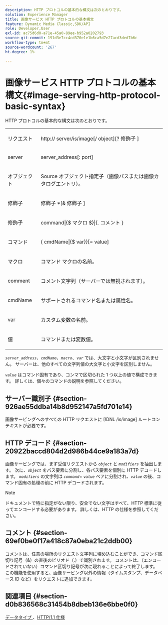 ```yaml
---
description: HTTP プロトコルの基本的な構文は次のとおりです。
solution: Experience Manager
title: 画像サービス HTTP プロトコルの基本構文
feature: Dynamic Media Classic,SDK/API
role: Developer,User
exl-id: ac75d6d0-a71e-45a0-89ee-b952a0202793
source-git-commit: 191d3e7cc4cd370e1e1b6ca5d7e27acd3ded7b6c
workflow-type: tm+mt
source-wordcount: '267'
ht-degree: 1%

---
```


# 画像サービス HTTP プロトコルの基本構文{#image-serving-http-protocol-basic-syntax}

HTTP プロトコルの基本的な構文は次のとおりです。

<table id="simpletable_854C20D4C42247B99D9F123543C17E7C"> 
 <tr class="strow"> 
  <td class="stentry"> <p><span class="codeph"> <span class="varname"> リクエスト </span> </span> </p> </td> 
  <td class="stentry"> <p> <span class="filepath">http://<span class="varname"> server</span>/is/image[/<span class="varname"> object</span>][?<span class="varname"> 修飾子 </span>]</span> </p> </td> 
 </tr> 
 <tr class="strow"> 
  <td class="stentry"> <p><span class="codeph"> <span class="varname"> server </span> </span> </p></td> 
  <td class="stentry"> <p> <span class="codeph"> <span class="varname"> server_address</span>[:<span class="varname"> port</span>]</span> </p> </td> 
 </tr> 
 <tr class="strow"> 
  <td class="stentry"> <p><span class="codeph"> <span class="varname"> オブジェクト </span> </span> </p></td> 
  <td class="stentry"> <p>Source オブジェクト指定子（画像パスまたは画像カタログエントリ）。 </p> </td> 
 </tr> 
 <tr class="strow"> 
  <td class="stentry"> <p><span class="codeph"> <span class="varname"> 修飾子 </span> </span> </p></td> 
  <td class="stentry"> <p><span class="codeph"> <span class="varname"> 修飾子 </span>*[&amp;<span class="varname"> 修飾子 </span>]</span> </p> </td> 
 </tr> 
 <tr class="strow"> 
  <td class="stentry"> <p><span class="codeph"> <span class="varname"> 修飾子 </span> </span> </p></td> 
  <td class="stentry"> <p><span class="codeph">command|{$<span class="varname"> マクロ </span>$}|{.<span class="varname"> コメント </span>}</span> </p></td> 
 </tr> 
 <tr class="strow"> 
  <td class="stentry"> <p><span class="codeph"> <span class="varname"> コマンド </span> </span> </p> </td> 
  <td class="stentry"> <p>{<span class="varname"> cmdName</span>|{$<span class="varname"> var</span>}}[=<span class="varname"> value</span>] </p></td> 
 </tr> 
 <tr class="strow"> 
  <td class="stentry"> <p><span class="codeph"> <span class="varname"> マクロ </span> </span> </p> </td> 
  <td class="stentry"> <p>コマンド マクロの名前。</p></td> 
 </tr> 
 <tr class="strow"> 
  <td class="stentry"> <p><span class="codeph"> <span class="varname"> comment</span> </span> </p></td> 
  <td class="stentry"> <p>コメント文字列（サーバーでは無視されます）。</p></td> 
 </tr> 
 <tr class="strow"> 
  <td class="stentry"> <p><span class="codeph"> <span class="varname"> cmdName</span> </span> </p></td> 
  <td class="stentry"> <p>サポートされるコマンド名または属性名。</p></td> 
 </tr> 
 <tr class="strow"> 
  <td class="stentry"> <p><span class="codeph"> <span class="varname"> var</span> </span> </p> </td> 
  <td class="stentry"> <p>カスタム変数の名前。</p></td> 
 </tr> 
 <tr class="strow"> 
  <td class="stentry"> <p><span class="codeph"> <span class="varname"> 値 </span> </span> </p></td> 
  <td class="stentry"> <p>コマンドまたは変数値。 </p></td> 
 </tr> 
</table>

*`server_address`*、*`cmdName`*、*`macro`*、*`var`* では、大文字と小文字が区別されません。 サーバーは、他のすべての文字列値の大文字と小文字を区別しません。

*`value`* はコマンド固有であり、コンマで区切られた 1 つ以上の値で構成できます。 詳しくは、個々のコマンドの説明を参照してください。

## サーバー識別子 {#section-926ae55ddba14b8d952147a5fd701e14}

画像サービングへのすべての HTTP リクエストに [!DNL /is/image] ルートコンテキストが必要です。

## HTTP デコード {#section-20922baccd804d2d986b44ce9a183a7d}

画像サービングでは、まず受信リクエストから *`object`* と *`modifiers`* を抽出します。 次に、*`object`* をパス要素に分割し、各パス要素を個別に HTTP デコードします。 *`modifiers`* の文字列は *`command`*= *`value`* ペアに分割され、*`value`* の後、コマンド固有の処理の前に HTTP デコードされます。

>[!NOTE]
>
>ドキュメントで特に指定がない限り、安全でない文字はすべて、HTTP 標準に従ってエンコードする必要があります。 詳しくは、HTTP の仕様を参照してください。

## コメント {#section-69ef0be0f17a418c87a0eba21c2ddb00}

コメントは、任意の場所のリクエスト文字列に埋め込むことができ、コマンド区切り記号（&amp;）の直後のピリオド（.）で識別されます。 コメントは、（エンコードされていない）コマンド区切り記号が次に現れることによって終了します。 この機能を使用すると、画像サービング以外の情報（タイムスタンプ、データベース ID など）をリクエストに追加できます。

## 関連項目 {#section-d0b836568c31454b8dbeb136e6bbe0f0}

[ データタイプ ](../../../../../is-api/http-ref/image-serving-api-ref/c-http-protocol-reference/c-data-types/c-data-types.md#concept-49455c12df954bb5919cdd8d5ccc85fa)、[HTTP/1.1 仕様 ](https://www.w3.org/Protocols/rfc2616/rfc2616.html)
